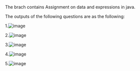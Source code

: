 The brach contains Assignment on data and expressions in java. 

The outputs of the following questions are as the following:

1.![image](https://github.com/Prajjwal-Rimal/OOP-Prajjwal-Rimal-L4/assets/132150362/2548781a-4d45-405f-97d7-d493ba956769)

2.![image](https://github.com/Prajjwal-Rimal/OOP-Prajjwal-Rimal-L4/assets/132150362/30835e66-82a2-46a1-87d6-3850a33e0a24)

3.![image](https://github.com/Prajjwal-Rimal/OOP-Prajjwal-Rimal-L4/assets/132150362/104f45cf-db78-49ed-8154-a0a6c958d5f8)

4.![image](https://github.com/Prajjwal-Rimal/OOP-Prajjwal-Rimal-L4/assets/132150362/e38fb367-5780-4ea8-90a9-711ce2034215)

5.![image](https://github.com/Prajjwal-Rimal/OOP-Prajjwal-Rimal-L4/assets/132150362/706fa748-09c3-4438-93d8-0fdd9dc3d8ff)
